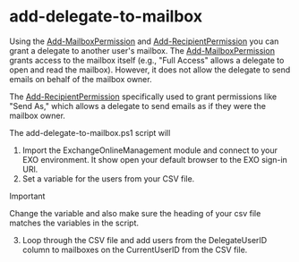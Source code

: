 # add-delegate-to-mailbox
Using the [Add-MailboxPermission](https://learn.microsoft.com/en-us/powershell/module/exchange/add-mailboxpermission?view=exchange-ps) and [Add-RecipientPermission](https://learn.microsoft.com/en-us/powershell/module/exchange/add-recipientpermission?view=exchange-ps) you can grant a delegate to another user's mailbox.
The [Add-MailboxPermission](https://learn.microsoft.com/en-us/powershell/module/exchange/add-mailboxpermission?view=exchange-ps) grants access to the mailbox itself (e.g., "Full Access" allows a delegate to open and read the mailbox). However, it does not allow the delegate to send emails on behalf of the mailbox owner. 

The [Add-RecipientPermission](https://learn.microsoft.com/en-us/powershell/module/exchange/add-recipientpermission?view=exchange-ps) specifically used to grant permissions like "Send As," which allows a delegate to send emails as if they were the mailbox owner.

The add-delegate-to-mailbox.ps1 script will
1. Import the ExchangeOnlineManagement module and connect to your EXO environment. It show open your default browser to the EXO sign-in URl.
2. Set a variable for the users from your CSV file.
> [!IMPORTANT]
> Change the variable and also make sure the heading of your csv file matches the variables in the script.
3. Loop through the CSV file and add users from the DelegateUserID column to mailboxes on the CurrentUserID from the CSV file.